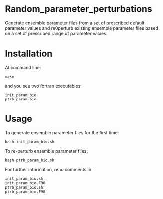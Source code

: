 # Random_parameter_perturbations
Generate ensemble parameter files from a set of prescribed default parameter values and re0perturb existing ensemble parameter files based on a set of prescribed range of parameter values.

# Installation

At command line:

```
make
```

and you see two fortran executables:

```
init_param_bio
ptrb_param_bio
```

# Usage

To generate ensemble parameter files for the first time:

```
bash init_param_bio.sh
```

To re-perturb ensemble parameter files:

```
bash ptrb_param_bio.sh
```

For further information, read comments in:

```
init_param_bio.sh
init_param_bio.F90
ptrb_param_bio.sh
ptrb_param_bio.F90
```

